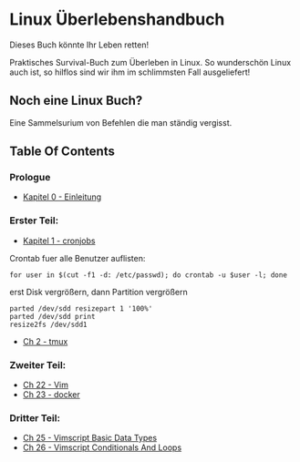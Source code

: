 
# Linux Überlebenshandbuch 

Dieses Buch könnte Ihr Leben retten!

Praktisches Survival-Buch zum Überleben in Linux. So wunderschön Linux auch ist, so hilflos sind wir ihm im schlimmsten Fall ausgeliefert!

## Noch eine Linux Buch?

Eine Sammelsurium von Befehlen die man ständig vergisst. 

## Table Of Contents

### Prologue

- [Kapitel 0 - Einleitung](./kapitel00_einleitung.md)

### Erster Teil: 

- [Kapitel 1 - cronjobs](./ch01_cronjobs.md)

Crontab fuer alle Benutzer auflisten:
```
for user in $(cut -f1 -d: /etc/passwd); do crontab -u $user -l; done
```

erst Disk vergrößern,
dann Partition vergrößern

```
parted /dev/sdd resizepart 1 '100%'
parted /dev/sdd print
resize2fs /dev/sdd1
```




- [Ch 2     - tmux](./ch02_tmux.md)

### Zweiter Teil: 

- [Ch 22 - Vim](./ch22_.md)
- [Ch 23 - docker](./ch23_docker.md)


### Dritter Teil: 

- [Ch 25 - Vimscript Basic Data Types](./ch25_vimscript_basic_data_types.md)
- [Ch 26 - Vimscript Conditionals And Loops](./ch26_vimscript_conditionals_and_loops.md)

